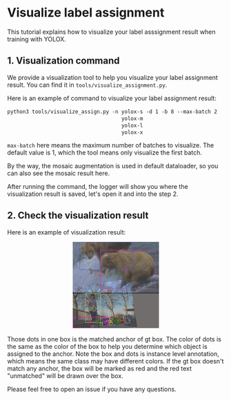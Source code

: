 # Visualize label assignment

This tutorial explains how to visualize your label asssignment result when training with YOLOX.

## 1. Visualization command

We provide a visualization tool to help you visualize your label assignment result. You can find it in `tools/visualize_assignment.py`.

Here is an example of command to visualize your label assignment result:

```shell
python3 tools/visualize_assign.py -n yolox-s -d 1 -b 8 --max-batch 2
                                     yolox-m
                                     yolox-l
                                     yolox-x
```

`max-batch` here means the maximum number of batches to visualize. The default value is 1, which the tool means only visualize the first batch.

By the way, the mosaic augmentation is used in default dataloader, so you can also see the mosaic result here.

After running the command, the logger will show you where the visualization result is saved, let's open it and into the step 2.

## 2. Check the visualization result

Here is an example of visualization result:
<div align="center"><img src="../assets/assignment.png" width="200"></div>

Those dots in one box is the matched anchor of gt box. The color of dots is the same as the color of the box to help you determine which object is assigned to the anchor. Note the box and dots is instance level annotation, which means the same class may have different colors.
If the gt box doesn't match any anchor, the box will be marked as red and the red text "unmatched" will be drawn over the box.

Please feel free to open an issue if you have any questions.
